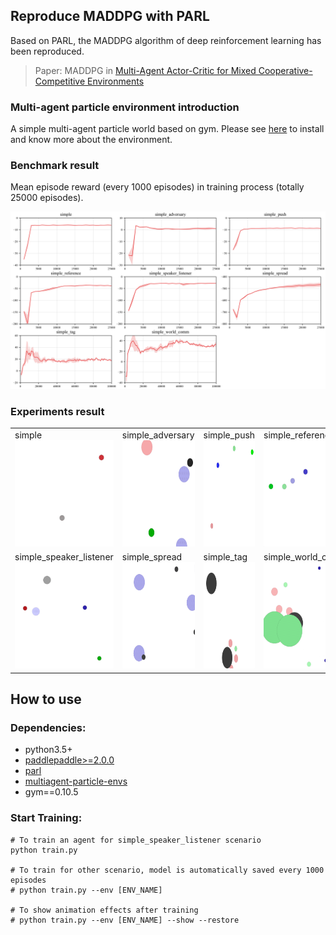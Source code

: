 ## Reproduce MADDPG with PARL
Based on PARL, the MADDPG algorithm of deep reinforcement learning has been reproduced.

> Paper: MADDPG in [ Multi-Agent Actor-Critic for Mixed Cooperative-Competitive Environments](https://arxiv.org/abs/1706.02275)

### Multi-agent particle environment introduction
A simple multi-agent particle world based on gym. Please see [here](https://github.com/openai/multiagent-particle-envs) to install and know more about the environment.

### Benchmark result
Mean episode reward (every 1000 episodes) in training process (totally 25000 episodes).

<p align="center">
<img src=".benchmark/maddpg_paddle.png" alt="result"/>
</p>

### Experiments result

<table>
<tr>
<td>
simple<br>
<img src=".benchmark/MADDPG_simple.gif"                  width = "170" height = "170" alt="MADDPG_simple"/>
</td>
<td>
simple_adversary<br>
<img src=".benchmark/MADDPG_simple_adversary.gif"        width = "170" height = "170" alt="MADDPG_simple_adversary"/>
</td>
<td>
simple_push<br>
<img src=".benchmark/MADDPG_simple_push.gif"             width = "170" height = "170" alt="MADDPG_simple_push"/>
</td>
<td>
simple_reference<br>
<img src=".benchmark/MADDPG_simple_reference.gif"        width = "170" height = "170" alt="MADDPG_simple_reference"/>
</td>
</tr>
<tr>
<td>
simple_speaker_listener<br>
<img src=".benchmark/MADDPG_simple_speaker_listener.gif" width = "170" height = "170" alt="MADDPG_simple_speaker_listener"/>
</td>
<td>
simple_spread<br>
<img src=".benchmark/MADDPG_simple_spread.gif"           width = "170" height = "170" alt="MADDPG_simple_spread"/>
</td>
<td>
simple_tag<br>
<img src=".benchmark/MADDPG_simple_tag.gif"              width = "170" height = "170" alt="MADDPG_simple_tag"/>
</td>
<td>
simple_world_comm<br>
<img src=".benchmark/MADDPG_simple_world_comm.gif"       width = "170" height = "170" alt="MADDPG_simple_world_comm"/>
</td>
</tr>
</table>


## How to use
### Dependencies:
+ python3.5+
+ [paddlepaddle>=2.0.0](https://github.com/PaddlePaddle/Paddle)
+ [parl](https://github.com/PaddlePaddle/PARL)
+ [multiagent-particle-envs](https://github.com/openai/multiagent-particle-envs)
+ gym==0.10.5

### Start Training:
```
# To train an agent for simple_speaker_listener scenario
python train.py

# To train for other scenario, model is automatically saved every 1000 episodes
# python train.py --env [ENV_NAME]

# To show animation effects after training
# python train.py --env [ENV_NAME] --show --restore

